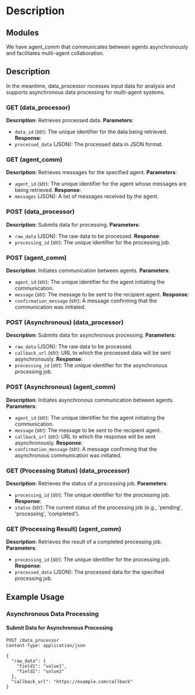 # Description

## Modules
We have agent_comm that communicates between agents asynchronously and facilitates multi-agent collaboration.

## Description
In the meantime, data_processor rocesses input data for analysis and supports asynchronous data processing for multi-agent systems.

### GET (data_processor)
**Description**: Retrieves processed data.
**Parameters**:
- `data_id` (str): The unique identifier for the data being retrieved.
**Response**:
- `processed_data` (JSON): The processed data in JSON format.

### GET (agent_comm)
**Description**: Retrieves messages for the specified agent.
**Parameters**:
- `agent_id` (str): The unique identifier for the agent whose messages are being retrieved.
**Response**:
- `messages` (JSON): A list of messages received by the agent.

### POST (data_processor)
**Description**: Submits data for processing.
**Parameters**:
- `raw_data` (JSON): The raw data to be processed.
**Response**:
- `processing_id` (str): The unique identifier for the processing job.

### POST (agent_comm)
**Description**: Initiates communication between agents.
**Parameters**:
- `agent_id` (str): The unique identifier for the agent initiating the communication.
- `message` (str): The message to be sent to the recipient agent.
**Response**:
- `confirmation_message` (str): A message confirming that the communication was initiated.

### POST (Asynchronous) (data_processor)
**Description**: Submits data for asynchronous processing.
**Parameters**:
- `raw_data` (JSON): The raw data to be processed.
- `callback_url` (str): URL to which the processed data will be sent asynchronously.
**Response**:
- `processing_id` (str): The unique identifier for the asynchronous processing job.

### POST (Asynchronous) (agent_comm)
**Description**: Initiates asynchronous communication between agents.
**Parameters**:
- `agent_id` (str): The unique identifier for the agent initiating the communication.
- `message` (str): The message to be sent to the recipient agent.
- `callback_url` (str): URL to which the response will be sent asynchronously.
**Response**:
- `confirmation_message` (str): A message confirming that the asynchronous communication was initiated.

### GET (Processing Status) (data_processor)
**Description**: Retrieves the status of a processing job.
**Parameters**:
- `processing_id` (str): The unique identifier for the processing job.
**Response**:
- `status` (str): The current status of the processing job (e.g., 'pending', 'processing', 'completed').

### GET (Processing Result) (agent_comm)
**Description**: Retrieves the result of a completed processing job.
**Parameters**:
- `processing_id` (str): The unique identifier for the processing job.
**Response**:
- `processed_data` (JSON): The processed data for the specified processing job.

## Example Usage

### Asynchronous Data Processing
#### Submit Data for Asynchronous Processing
```http
POST /data_processor
Content-Type: application/json

{
  "raw_data": {
    "field1": "value1",
    "field2": "value2"
  },
  "callback_url": "https://example.com/callback"
}
